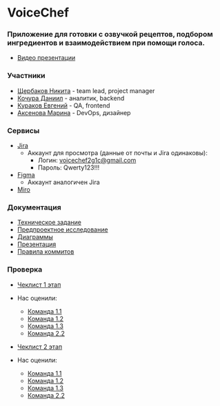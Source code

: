 # VoiceChef

### Приложение для готовки с озвучкой рецептов, подбором ингредиентов и взаимодействием при помощи голоса.
* [Видео презентации](https://drive.google.com/file/d/1Lue6Il603UtwVpSEQiSF3k9dcCr9zZRc/view?usp=sharing)

### Участники
* [Щербаков Никита](https://github.com/Nikas2604) - team lead, project manager
* [Кочура Даниил](https://github.com/Kingofthedivanich) - аналитик, backend
* [Кураков Евгений](https://github.com/Risexxd) - QA, frontend
* [Аксенова Марина](https://github.com/hhskt) - DevOps, дизайнер
### Сервисы
* [Jira](https://voicechefapp.atlassian.net/jira/core/projects/VC/board?groupBy=status)
  * Аккаунт для просмотра (данные от почты и Jira одинаковы):
    * Логин: voicechef2g1c@gmail.com
    * Пароль: Qwerty123!!!
* [Figma](https://www.figma.com/design/f7jYuE97cM14pLokEtdwPN/VoiceChef?node-id=0-1&p=f&t=xuQs1zSbPNAgo6gQ-0)
  * Аккаунт аналогичен Jira
* [Miro](https://miro.com/app/board/uXjVIMGWVtc=/?share_link_id=181449537556)

### Документация
* [Техническое задание](https://github.com/2group1team/VoiceChef/blob/master/Documentation/%D0%A2%D0%B5%D1%85%D0%BD%D0%B8%D1%87%D0%B5%D1%81%D0%BA%D0%BE%D0%B5%20%D0%B7%D0%B0%D0%B4%D0%B0%D0%BD%D0%B8%D0%B5.docx)
* [Предпроектное исследование](https://github.com/2group1team/VoiceChef/blob/master/Documentation/%D0%9F%D1%80%D0%B5%D0%B4%D0%BF%D1%80%D0%BE%D0%B5%D0%BA%D1%82%D0%BD%D0%BE%D0%B5%20%D0%B8%D1%81%D1%81%D0%BB%D0%B5%D0%B4%D0%BE%D0%B2%D0%B0%D0%BD%D0%B8%D0%B5.pdf)
* [Диаграммы](https://github.com/2group1team/VoiceChef/tree/master/Documentation/Diagrams)
* [Презентация](https://github.com/2group1team/VoiceChef/blob/master/Documentation/Presentation/Presentation.pptx)
* [Правила коммитов](https://github.com/2group1team/VoiceChef/blob/master/Documentation/Commits/README.md)

### Проверка
* [Чеклист 1 этап](https://github.com/2group1team/VoiceChef/blob/master/Documentation/%D0%92%D0%93%D0%A3-%D0%A2%D0%9F.%20%D0%A7%D0%B5%D0%BA%D0%BB%D0%B8%D1%81%D1%82%201%20%D1%8D%D1%82%D0%B0%D0%BF%202%D0%B31%D0%BA%20-%20%D1%87%D0%B5%D0%BA%D0%BB%D0%B8%D1%81%D1%82.pdf)
* Нас оценили:
  * [Команда 1.1](https://github.com/MarketHelp/MarketHelp/blob/main/specification/check/%D0%92%D0%93%D0%A3-%D0%A2%D0%9F.%20%D0%A7%D0%B5%D0%BA%D0%BB%D0%B8%D1%81%D1%82%201%20%D1%8D%D1%82%D0%B0%D0%BF%201%D0%B31%D0%BA%20-%20%D1%87%D0%B5%D0%BA%D0%BB%D0%B8%D1%81%D1%82.pdf)
  * [Команда 1.2](https://github.com/progerg/Lawly/blob/master/documentation/checklist.pdf)
  * [Команда 1.3](https://github.com/Aleygv/Fishing_game/blob/main/Documents/%D0%92%D0%93%D0%A3-%D0%A2%D0%9F.%20%D0%A7%D0%B5%D0%BA%D0%BB%D0%B8%D1%81%D1%82%201%20%D1%8D%D1%82%D0%B0%D0%BF%201%D0%B33%D0%BA%20-%20%D1%87%D0%B5%D0%BA%D0%BB%D0%B8%D1%81%D1%82.pdf)
  * [Команда 2.2](https://github.com/GoshaNumberOne/escadre.io/blob/main/documentation/%D0%9A%D1%80%D0%BE%D1%81%D1%81-%D1%80%D0%B5%D0%B2%D1%8C%D1%8E%20(1%20%D0%B0%D1%82%D1%82%D0%B5%D1%81%D1%82%D0%B0%D1%86%D0%B8%D1%8F).pdf)

* [Чеклист 2 этап]()
* Нас оценили:
  * [Команда 1.1]()
  * [Команда 1.2]()
  * [Команда 1.3]()
  * [Команда 2.2]()
